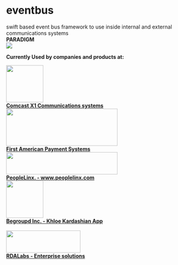 # eventbus
swift based event bus framework to use inside internal and external communications systems<br />
<b>PARADIGM</b><br />
<img src="https://i.imgsafe.org/77e504f127.png"></a>

<b>Currently Used by companies and products at:</b> <br />
<p>
<a href="http://www.xfinity.com/x1a">
<img src="https://cnet4.cbsistatic.com/hub/i/r/2013/10/10/31a1c58d-6ddf-11e3-913e-14feb5ca9861/resize/620x/49bccf1482ee648eb8e97f5257e31bd4/X1_logo.png" width="100" height="100"><br />
<b>Comcast X1 Communications systems</b></a>
<br />
<a href="http://www.goemerchant.com">
<img src="http://www.goemerchant.com/images/goe-logo-shadow.png" width="300" height="100"><br />
<b>First American Payment Systems</b></a>
<br />
<a href="http://www.peoplelinx.com">
<img src="http://ww1.prweb.com/prfiles/2015/01/21/12496492/gI_86724_peoplelinx_logo_new.png" width="300" height="60"><br />
<b>PeopleLinx. - www.peoplelinx.com</b></a>
<br />
<a href=" http://www.huffingtonpost.com/entry/khloe-kardashian-app-begroupd_us_55c2621ae4b0f7f0bebb675a">
<img src="https://pbs.twimg.com/profile_images/615619857300783108/yaMclnKa_400x400.png" width="100" height="100"><br />
<b>Begroupd Inc. - Khloe Kardashian App</b></a>
<br />
<br />
<a href="http://www.rdalabs.com/">
<img src="http://www.rdalabs.com/wp-content/themes/rdalabs/img/logo.png" width="200" height="60"><br />
<b>RDALabs - Enterprise solutions</b></a>
